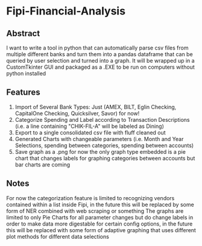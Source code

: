 # Fipi-Financial-Analysis

## Abstract
I want to write a tool in python that can automatically parse csv files from multiple different
banks and turn them into a pandas dataframe that can be queried by user selection and turned
into a graph. It will be wrapped up in a CustomTkinter GUI and packaged as a .EXE to be run on 
computers without python installed

## Features
1. Import of Several Bank Types: Just (AMEX, BILT, Eglin Checking, CapitalOne Checking, Quicksilver, Savor) for now!
2. Categorize Spending and Label according to Transaction Descriptions (i.e. a line containing "CHIK-FIL-A" will be labeled as Dining)
4. Export to a single consolidated csv file with fluff cleaned out
5. Generated Charts with changeable parameters (i.e. Month and Year Selections, spending between categories, spending between accounts)
6. Save graph as a .png
for now the only graph type embedded is a pie chart that changes labels for graphing categories between accounts but bar charts are coming

## Notes
For now the categorization feature is limited to recognizing vendors contained within a list inside Fipi, in the future this will be replaced by some form of NER combined with web scraping or something
The graphs are limited to only Pie Charts for all parameter changes but do change labels in order to make data more digestable for certain config options, in the future this will be replaced with 
some form of adaptive graphing that uses different plot methods for different data selections
